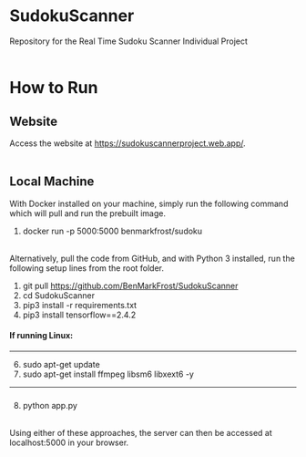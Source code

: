 # SudokuScanner
Repository for the Real Time Sudoku Scanner Individual Project <br/> <br/>

# How to Run
##	Website
Access the website at https://sudokuscannerproject.web.app/. <br/> <br/>
## Local Machine
With Docker installed on your machine, simply run the following command which will pull and run the prebuilt image.
1.	 docker run -p 5000:5000 benmarkfrost/sudoku <br/> <br/>

Alternatively, pull the code from GitHub, and with Python 3 installed, run the following setup lines from the root folder.
1.	git pull https://github.com/BenMarkFrost/SudokuScanner
2.	cd SudokuScanner
3.	pip3 install -r requirements.txt
4.	pip3 install tensorflow==2.4.2
#### If running Linux:
---
6.	sudo apt-get update
7.	sudo apt-get install ffmpeg libsm6 libxext6 -y
---
###
8.	python app.py <br/> <br/>


Using either of these approaches, the server can then be accessed at localhost:5000 in your browser.
